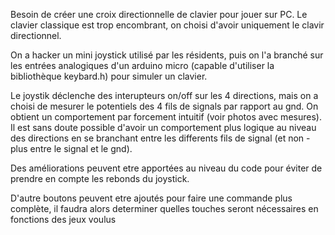 Besoin de créer une croix directionnelle de clavier pour jouer sur PC. Le clavier classique est trop encombrant, on choisi d'avoir uniquement le clavir directionnel.

On a hacker un mini joystick utilisé par les résidents, puis on l'a branché sur les entrées analogiques d'un arduino micro (capable d'utiliser la bibliothèque keybard.h) pour simuler un clavier.

Le joystik déclenche des interupteurs on/off sur les 4 directions, mais on a choisi de mesurer le potentiels des 4 fils de signals par rapport au gnd. On obtient un comportement par forcement intuitif (voir photos avec mesures).
Il est sans doute possible d'avoir un comportement plus logique au niveau des directions en se branchant entre les differents fils de signal (et non -plus entre le signal et le gnd).

Des améliorations peuvent etre apportées au niveau du code pour éviter de prendre en compte les rebonds du joystick.

D'autre boutons peuvent etre ajoutés pour faire une commande plus complète, il faudra alors determiner quelles touches seront nécessaires en fonctions des jeux voulus
